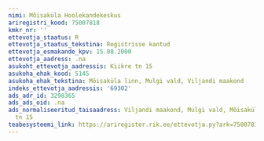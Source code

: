 ```yaml
---
nimi: Mõisaküla Hoolekandekeskus
ariregistri_kood: 75007818
kmkr_nr: ''
ettevotja_staatus: R
ettevotja_staatus_tekstina: Registrisse kantud
ettevotja_esmakande_kpv: 15.08.2000
ettevotja_aadress: .na
asukoht_ettevotja_aadressis: Kiikre tn 15
asukoha_ehak_kood: 5145
asukoha_ehak_tekstina: Mõisaküla linn, Mulgi vald, Viljandi maakond
indeks_ettevotja_aadressis: '69302'
ads_adr_id: 3298365
ads_ads_oid: .na
ads_normaliseeritud_taisaadress: Viljandi maakond, Mulgi vald, Mõisaküla linn, Kiikre
  tn 15
teabesysteemi_link: https://ariregister.rik.ee/ettevotja.py?ark=75007818&ref=rekvisiidid
---
```

